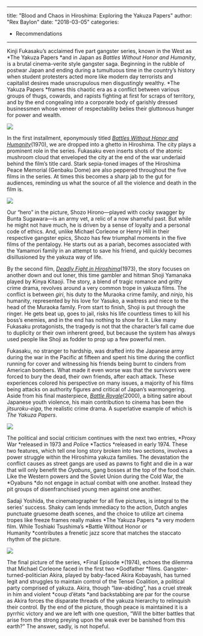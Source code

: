 
---
title: "Blood and Chaos in Hiroshima: Exploring the Yakuza Papers"
author: "Rex Baylon"
date: "2018-03-05"
categories:
- Recommendations
---

Kinji Fukasaku’s acclaimed five part gangster series, known in the West as *The Yakuza Papers *and in Japan as *Battles Without Honor and Humanity*, is a brutal cinema-verite style gangster saga. Beginning in the rubble of postwar Japan and ending during a tumultuous time in the country’s history when student protesters acted more like modern day terrorists and capitalist desires made unscrupulous men disgustingly wealthy. *The Yakuza Papers *frames this chaotic era as a conflict between various groups of thugs, cowards, and rapists fighting at first for scraps of territory, and by the end congealing into a corporate body of garishly dressed businessmen whose veneer of respectability belies their gluttonous hunger for power and wealth.

![](https://i1.wp.com/vrvblog.co/wp-content/uploads/2018/04/Battles-Without-Honor-and-Humanity-title-card-1024x465.png?resize=1024%2C465&#038;ssl=1)

In the first installment, eponymously titled *[Battles Without Honor and Humanity](https://vrv.co/watch/G6W4GEGKR/The-Yakuza-Papers-Battles-Without-Honor-and-Humanity?utm_source=editorial_vrv&amp;utm_medium=blog_vrv&amp;utm_campaign=blood-and-chaos-in-hiroshima-exploring-the-yakuza-papers)*(1970), we are dropped into a ghetto in Hiroshima. The city plays a prominent role in the series. Fukasaku even inserts shots of the atomic mushroom cloud that enveloped the city at the end of the war underlaid behind the film’s title card. Stark sepia-toned images of the Hiroshima Peace Memorial (Genbaku Dome) are also peppered throughout the five films in the series. At times this becomes a sharp jab to the gut for audiences, reminding us what the source of all the violence and death in the film is.

![](https://i1.wp.com/vrvblog.co/wp-content/uploads/2018/04/Battles-Without-Honor-and-Humanity-screengrab-1024x437.png?resize=1024%2C437&#038;ssl=1)

Our “hero” in the picture, Shozo Hirono—played with cocky swagger by Bunta Sugawara—is an army vet, a relic of a now shameful past. But while he might not have much, he is driven by a sense of loyalty and a personal code of ethics. And, unlike Michael Corleone or Henry Hill in their respective gangster epics, Shozo has few triumphal moments in the five films of the pentalogy. He starts out as a pariah, becomes associated with the Yamamori family in an attempt to save his friend, and quickly becomes disillusioned by the yakuza way of life.

By the second film, *[Deadly Fight in Hiroshima](https://vrv.co/watch/GR5P2VQ3R/The-Yakuza-Papers-2-Deadly-Fight-in-Hiroshima?utm_source=editorial_vrv&amp;utm_medium=blog_vrv&amp;utm_campaign=blood-and-chaos-in-hiroshima-exploring-the-yakuza-papers)*(1973), the story focuses on another down and out loner, this time gambler and hitman Shoji Yamanaka played by Kinya Kitaoji. The story, a blend of tragic romance and gritty crime drama, revolves around a very common trope in yakuza films. The conflict is between *giri*, his duty to the Muraoka crime family, and *ninjo*, his humanity, represented by his love for Yasuko, a waitress and niece to the head of the Muraoka family. From start to finish, Shoji is put through the ringer. He gets beat up, goes to jail, risks his life countless times to kill his boss&#8217;s enemies, and in the end has nothing to show for it. Like many Fukasaku protagonists, the tragedy is not that the character’s fall came due to duplicity or their own inherent greed, but because the system has always used people like Shoji as fodder to prop up a few powerful men.

Fukasaku, no stranger to hardship, was drafted into the Japanese army during the war in the Pacific at fifteen and spent his time during the conflict running for cover and witnessing his friends being burnt to cinders from American bombers. What made it even worse was that the survivors were forced to bury the dead, their own friends, after each attack. These experiences colored his perspective on many issues, a majority of his films being attacks on authority figures and critical of Japan’s warmongering. Aside from his final masterpiece, *[Battle Royale](https://vrv.co/watch/GY75NZJK6/Battle-Royale?utm_source=editorial_vrv&amp;utm_medium=blog_vrv&amp;utm_campaign=blood-and-chaos-in-hiroshima-exploring-the-yakuza-papers)*(2000), a biting satire about Japanese youth violence, his main contribution to cinema has been the *jitsuroku-eiga*, the realistic crime drama. A superlative example of which is *The Yakuza Papers*.

![](https://i0.wp.com/vrvblog.co/wp-content/uploads/2018/04/Battles-Without-Honor-and-Humanity-Police-Tactics-screengrab-1024x439.png?resize=1024%2C439&#038;ssl=1)

The political and social criticism continues with the next two entries, *Proxy War *released in 1973 and *Polic*e *Tactics *released in early 1974. These two features, which tell one long story broken into two sections, involves a power struggle within the Hiroshima yakuza families. The devastation the conflict causes as street gangs are used as pawns to fight and die in a war that will only benefit the *Oyabuns*, gang bosses at the top of the food chain. Like the Western powers and the Soviet Union during the Cold War, the *Oyabuns *do not engage in actual combat with one another. Instead they pit groups of disenfranchised young men against one another.

Sadaji Yoshida, the cinematographer for all five pictures, is integral to the series’ success. Shaky cam lends immediacy to the action, Dutch angles punctuate gruesome death scenes, and the choice to utilize art cinema tropes like freeze frames really makes *The Yakuza Papers *a very modern film. While Toshiaki Tsushima’s *Battle Without Honor or Humanity *contributes a frenetic jazz score that matches the staccato rhythm of the picture.

![](https://i2.wp.com/vrvblog.co/wp-content/uploads/2018/04/Battles-Without-Honor-and-Humanity-Final-Episode-screengrab-1024x438.png?resize=1024%2C438&#038;ssl=1)

The final picture of the series, *Final Episode *(1974), echoes the dilemma that Michael Corleone faced in the first two *Godfather *films. Gangster-turned-politician Akira, played by baby-faced Akira Kobayashi, has turned legit and struggles to maintain control of the Tensei Coalition, a political party comprised of yakuza. Akira, though “law-abiding”, has a cruel streak in him and violent *coup d’états *and backstabbing are par for the course as Akira forces the disparate threads of the yakuza hierarchy to relinquish their control. By the end of the picture, though peace is maintained it is a pyrrhic victory and we are left with one question, “Will the bitter battles that arise from the strong preying upon the weak ever be banished from this earth?” The answer, sadly, is not hopeful.

 
